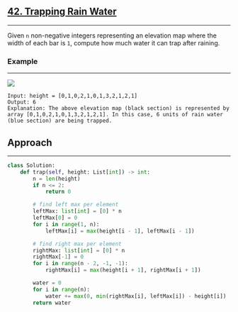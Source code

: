 ## [42. Trapping Rain Water](https://leetcode.com/problems/trapping-rain-water/description/?envType=problem-list-v2&envId=r27zde7r)

---

Given `n` non-negative integers representing an elevation map where the width of each bar is `1`, compute how much water it can trap after raining.

### Example

---

![](/content/leetcode/42-trapping-rain-water/example-1.png)

```
Input: height = [0,1,0,2,1,0,1,3,2,1,2,1]
Output: 6
Explanation: The above elevation map (black section) is represented by array [0,1,0,2,1,0,1,3,2,1,2,1]. In this case, 6 units of rain water (blue section) are being trapped.
```

## Approach

---

```python
class Solution:
    def trap(self, height: List[int]) -> int:
        n = len(height)
        if n <= 2:
            return 0

        # find left max per element
        leftMax: list[int] = [0] * n
        leftMax[0] = 0
        for i in range(1, n):
            leftMax[i] = max(height[i - 1], leftMax[i - 1])

        # find right max per element
        rightMax: list[int] = [0] * n
        rightMax[-1] = 0
        for i in range(n - 2, -1, -1):
            rightMax[i] = max(height[i + 1], rightMax[i + 1])

        water = 0
        for i in range(n):
            water += max(0, min(rightMax[i], leftMax[i]) - height[i])
        return water
```
